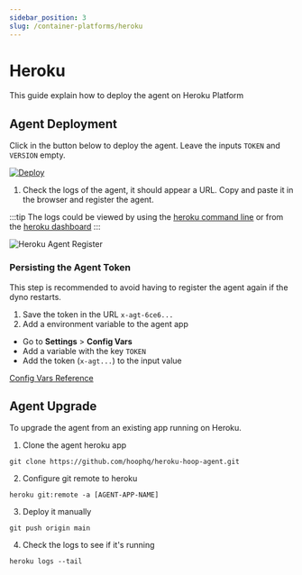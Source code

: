 ```yaml
---
sidebar_position: 3
slug: /container-platforms/heroku
---
```


# Heroku

This guide explain how to deploy the agent on Heroku Platform

## Agent Deployment

Click in the button below to deploy the agent. Leave the inputs `TOKEN` and `VERSION` empty.

[![Deploy](https://www.herokucdn.com/deploy/button.svg)](https://heroku.com/deploy?template=https://github.com/hoophq/heroku-hoop-agent)

1. Check the logs of the agent, it should appear a URL. Copy and paste it in the browser and register the agent.

:::tip
The logs could be viewed by using the [heroku command line](https://devcenter.heroku.com/articles/logging#view-logs) or from the [heroku dashboard](https://devcenter.heroku.com/articles/logging#view-logs-with-the-heroku-dashboard)
:::

![Heroku Agent Register](https://hoopartifacts.s3.amazonaws.com/screenshots/9-heroku-logs-agent-register.png)

### Persisting the Agent Token

This step is recommended to avoid having to register the agent again if the dyno restarts.

1. Save the token in the URL `x-agt-6ce6...`
2. Add a environment variable to the agent app

- Go to **Settings** > **Config Vars**
- Add a variable with the key `TOKEN`
- Add the token (`x-agt...`) to the input value

[Config Vars Reference](https://devcenter.heroku.com/articles/config-vars)

## Agent Upgrade

To upgrade the agent from an existing app running on Heroku.

1. Clone the agent heroku app

```shell
git clone https://github.com/hoophq/heroku-hoop-agent.git
```

2. Configure git remote to heroku

```shell
heroku git:remote -a [AGENT-APP-NAME]
```

3. Deploy it manually

```shell
git push origin main
```

4. Check the logs to see if it's running

```shell
heroku logs --tail
```